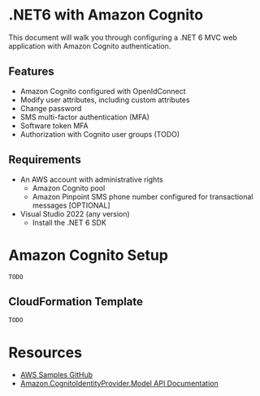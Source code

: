 # .NET6 with Amazon Cognito
This document will walk you through configuring a .NET 6 MVC web application with Amazon Cognito authentication.

## Features
- Amazon Cognito configured with OpenIdConnect  
- Modify user attributes, including custom attributes  
- Change password  
- SMS multi-factor authentication (MFA)  
- Software token MFA  
- Authorization with Cognito user groups (TODO)  

## Requirements
- An AWS account with administrative rights  
    - Amazon Cognito pool  
	- Amazon Pinpoint SMS phone number configured for transactional messages \[OPTIONAL\]  
- Visual Studio 2022 (any version)  
    - Install the .NET 6 SDK  

# Amazon Cognito Setup
`TODO`

## CloudFormation Template
`TODO`

# Resources
- [AWS Samples GitHub](https://github.com/aws-samples/aws-netcore-aspnetmvc-amazon-cognito-authentication-authorization-samples)
- [Amazon.CognitoIdentityProvider.Model API Documentation](https://docs.aws.amazon.com/sdkfornet/v3/apidocs/items/CognitoIdentityProvider/NCognitoIdentityProviderModel.html)

&nbsp;